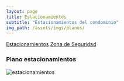 ```yaml
---
layout: page
title: Estacionamientos
subtitle: "Estacionamientos del condominio"
img_path: /assets/imgs/planos/
---
```



<div class="row my-5 gap-3 align-items-top justify-content-center">
	<div class="col-12 col-md-3">
		<div class="d-flex flex-wrap gap-3 mb-5">
			<a href="javascript:void(0)" class="btn btn-warning" data-href="{{ page.img_path | relative_url | append: 'plano-estacionamientos.png'}}">Estacionamientos</a>
			<a href="javascript:void(0)" class="btn btn-success" data-href="{{ page.img_path | relative_url | append: 'zona-de-seguridad.png'}}">Zona de Seguridad</a>
		</div>
	</div>
	<div class="col-12 col-md-8 position-relative">
		<h3 class="text-uppercase text-center">Plano estacionamientos</h3>
		<img src="{{ page.img_path | relative_url | append: 'plano-estacionamientos.png'}}" alt="estacionamientos" id="original" class="border border-2 border-secondary p-3 rounded shadow zoom" data-magnify-src="{{ page.img_path | relative_url | append: 'plano-estacionamientos.png'}}">
	</div>
</div>

<script>
window.onload = function() {
  document.addEventListener("contextmenu", function(e){
    e.preventDefault();
  }, false);

 	const img = document.querySelector("#original");

	document.querySelectorAll("a.btn")
	.forEach((item) => {
		item.addEventListener('click', (event) => {
			// img.setAttribute("data-magnify-src", event.target.dataset.href);
			// img.src = event.target.dataset.href;
			switchPic(event.target.dataset.href);
		})
	})
} 
</script>